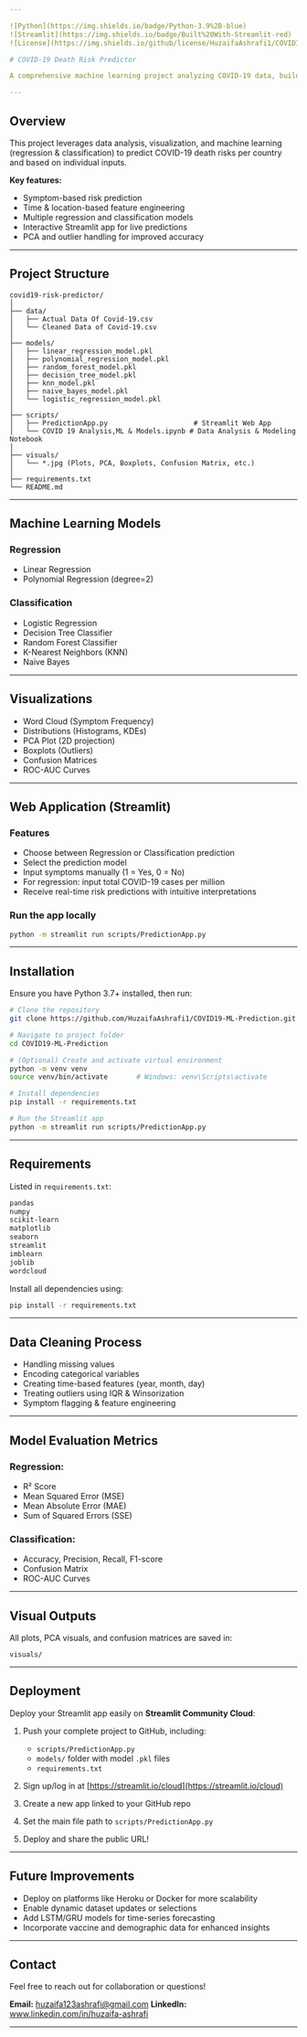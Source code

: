 ```yaml
---

![Python](https://img.shields.io/badge/Python-3.9%2B-blue)
![Streamlit](https://img.shields.io/badge/Built%20With-Streamlit-red)
![License](https://img.shields.io/github/license/HuzaifaAshrafi1/COVID19-ML-Prediction)

# COVID-19 Death Risk Predictor

A comprehensive machine learning project analyzing COVID-19 data, building predictive models, and deploying a Streamlit web app to estimate death risk based on user symptoms.

---
```


## Overview

This project leverages data analysis, visualization, and machine learning (regression & classification) to predict COVID-19 death risks per country and based on individual inputs.

**Key features:**

* Symptom-based risk prediction
* Time & location-based feature engineering
* Multiple regression and classification models
* Interactive Streamlit app for live predictions
* PCA and outlier handling for improved accuracy

---

## Project Structure

```
covid19-risk-predictor/
│
├── data/
│   ├── Actual Data Of Covid-19.csv
│   └── Cleaned Data of Covid-19.csv
│
├── models/
│   ├── linear_regression_model.pkl
│   ├── polynomial_regression_model.pkl
│   ├── random_forest_model.pkl
│   ├── decision_tree_model.pkl
│   ├── knn_model.pkl
│   ├── naive_bayes_model.pkl
│   └── logistic_regression_model.pkl
│
├── scripts/
│   ├── PredictionApp.py                     # Streamlit Web App
│   └── COVID 19 Analysis,ML & Models.ipynb # Data Analysis & Modeling Notebook
│
├── visuals/
│   └── *.jpg (Plots, PCA, Boxplots, Confusion Matrix, etc.)
│
├── requirements.txt
└── README.md
```

---

## Machine Learning Models

### Regression

* Linear Regression
* Polynomial Regression (degree=2)

### Classification

* Logistic Regression
* Decision Tree Classifier
* Random Forest Classifier
* K-Nearest Neighbors (KNN)
* Naive Bayes

---

## Visualizations

* Word Cloud (Symptom Frequency)
* Distributions (Histograms, KDEs)
* PCA Plot (2D projection)
* Boxplots (Outliers)
* Confusion Matrices
* ROC-AUC Curves

---

## Web Application (Streamlit)

### Features

* Choose between Regression or Classification prediction
* Select the prediction model
* Input symptoms manually (1 = Yes, 0 = No)
* For regression: input total COVID-19 cases per million
* Receive real-time risk predictions with intuitive interpretations

### Run the app locally

```bash
python -m streamlit run scripts/PredictionApp.py
```

---

## Installation

Ensure you have Python 3.7+ installed, then run:

```bash
# Clone the repository
git clone https://github.com/HuzaifaAshrafi1/COVID19-ML-Prediction.git

# Navigate to project folder
cd COVID19-ML-Prediction

# (Optional) Create and activate virtual environment
python -m venv venv
source venv/bin/activate       # Windows: venv\Scripts\activate

# Install dependencies
pip install -r requirements.txt

# Run the Streamlit app
python -m streamlit run scripts/PredictionApp.py
```

---

## Requirements

Listed in `requirements.txt`:

```txt
pandas
numpy
scikit-learn
matplotlib
seaborn
streamlit
imblearn
joblib
wordcloud
```

Install all dependencies using:

```bash
pip install -r requirements.txt
```

---

## Data Cleaning Process

* Handling missing values
* Encoding categorical variables
* Creating time-based features (year, month, day)
* Treating outliers using IQR & Winsorization
* Symptom flagging & feature engineering

---

## Model Evaluation Metrics

### Regression:

* R² Score
* Mean Squared Error (MSE)
* Mean Absolute Error (MAE)
* Sum of Squared Errors (SSE)

### Classification:

* Accuracy, Precision, Recall, F1-score
* Confusion Matrix
* ROC-AUC Curves

---

## Visual Outputs

All plots, PCA visuals, and confusion matrices are saved in:

```
visuals/
```

---

## Deployment

Deploy your Streamlit app easily on **Streamlit Community Cloud**:

1. Push your complete project to GitHub, including:

   * `scripts/PredictionApp.py`
   * `models/` folder with model `.pkl` files
   * `requirements.txt`
2. Sign up/log in at [https://streamlit.io/cloud](https://streamlit.io/cloud)
3. Create a new app linked to your GitHub repo
4. Set the main file path to `scripts/PredictionApp.py`
5. Deploy and share the public URL!

---

## Future Improvements

* Deploy on platforms like Heroku or Docker for more scalability
* Enable dynamic dataset updates or selections
* Add LSTM/GRU models for time-series forecasting
* Incorporate vaccine and demographic data for enhanced insights

---

## Contact

Feel free to reach out for collaboration or questions!

**Email:** huzaifa123ashrafi@gmail.com
**LinkedIn:** www.linkedin.com/in/huzaifa-ashrafi

---
